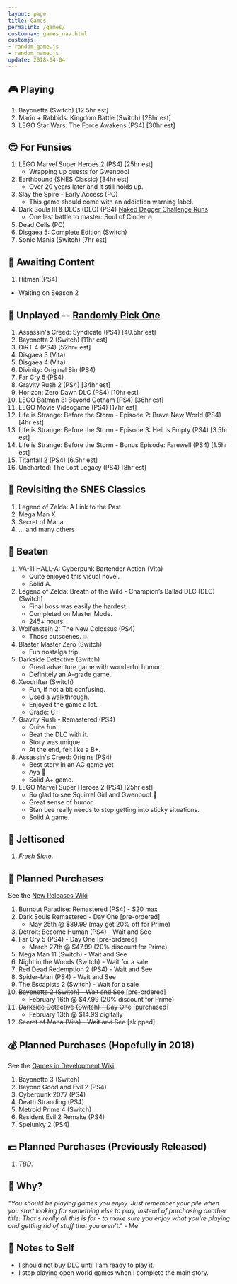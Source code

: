 ```yaml
---
layout: page
title: Games
permalink: /games/
customnav: games_nav.html
customjs:
- random_game.js
- random_name.js
update: 2018-04-04
---
```


<a name='currently-playing'></a>
<!-- playing:start -->

## :video_game: Playing

1. Bayonetta (Switch) [12.5hr est]
1. Mario + Rabbids: Kingdom Battle (Switch) [28hr est]
1. LEGO Star Wars: The Force Awakens (PS4) [30hr est]

<!-- playing:end -->
<a name='for-fun'></a>
<!-- for-fun:start -->

## :heart_eyes: For Funsies
<!-- <a href="javascript: randomGame('for-fun')" id="for-fun-link" title="Random selection" alt="Random selection">:game_die:</a>-->

1. LEGO Marvel Super Heroes 2 (PS4) [25hr est]
   - Wrapping up quests for Gwenpool
1. Earthbound (SNES Classic) [34hr est]
   - Over 20 years later and it still holds up.
1. Slay the Spire - Early Access (PC)
   - This game should come with an addiction warning label. 
1. Dark Souls III & DLCs (DLC) (PS4) [Naked Dagger Challenge Runs](/naked-dagger/)
   - One last battle to master: Soul of Cinder :fire:
1. Dead Cells (PC)
1. Disgaea 5: Complete Edition (Switch)
1. Sonic Mania (Switch) [7hr est]

<!-- for-fun:end -->
<a name='awaiting-content'></a>
<!-- awaiting-content:start -->

## :calendar: Awaiting Content

1. Hitman (PS4)
  - Waiting on Season 2

<!-- awaiting-content:end -->
<a name='undecided'>
<!-- undecided:start -->

<!-- undecided:end -->
<a name='unplayed'></a>
<!-- unplayed:start -->

## :space_invader: Unplayed -- <a href="javascript: randomGame('unplayed')" id="unplayed-link">Randomly Pick One</a>

1. Assassin's Creed: Syndicate (PS4) [40.5hr est]
1. Bayonetta 2 (Switch) [11hr est]
1. DiRT 4 (PS4) [52hr+ est]
1. Disgaea 3 (Vita)
1. Disgaea 4 (Vita)
1. Divinity: Original Sin (PS4)
1. Far Cry 5 (PS4)
1. Gravity Rush 2 (PS4) [34hr est]
1. Horizon: Zero Dawn DLC (PS4) [10hr est]
1. LEGO Batman 3: Beyond Gotham (PS4) [36hr est]
1. LEGO Movie Videogame (PS4) [17hr est]
1. Life is Strange: Before the Storm - Episode 2: Brave New World (PS4) [4hr est]
1. Life is Strange: Before the Storm - Episode 3: Hell is Empty (PS4) [3.5hr est]
1. Life is Strange: Before the Storm - Bonus Episode: Farewell (PS4) [1.5hr est]
1. Titanfall 2 (PS4) [6.5hr est]
1. Uncharted: The Lost Legacy (PS4) [8hr est]

<!-- unplayed:end -->

<a name='revisited'></a>
<!-- revisited:start -->

## :repeat: Revisiting the SNES Classics

1. Legend of Zelda: A Link to the Past
1. Mega Man X
1. Secret of Mana
1. ... and many others

<!-- revisited:end -->

<a name='beaten'></a>
<!-- beaten:start -->

## :checkered_flag: Beaten

1. VA-11 HALL-A: Cyberpunk Bartender Action (Vita)
   - Quite enjoyed this visual novel.
   - Solid A.
1. Legend of Zelda: Breath of the Wild - Champion’s Ballad DLC (DLC) (Switch)
   - Final boss was easily the hardest.
   - Completed on Master Mode.
   - 245+ hours.
1. Wolfenstein 2: The New Colossus (PS4)
   - Those cutscenes. :boom:
1. Blaster Master Zero (Switch)
   - Fun nostalga trip.
1. Darkside Detective (Switch)
   - Great adventure game with wonderful humor. 
   - Definitely an A-grade game.
1. Xeodrifter (Switch)
   - Fun, if not a bit confusing.
   - Used a walkthrough. 
   - Enjoyed the game a lot.
   - Grade: C+
1. Gravity Rush - Remastered (PS4)
   - Quite fun.
   - Beat the DLC with it. 
   - Story was unique. 
   - At the end, felt like a B+.
1. Assassin's Creed: Origins (PS4)
   - Best story in an AC game yet
   - Aya :sparkling_heart:
   - Solid A+ game. 
1. LEGO Marvel Super Heroes 2 (PS4) [25hr est]
   - So glad to see Squirrel Girl and Gwenpool :sparkling_heart:
   - Great sense of humor.
   - Stan Lee really needs to stop getting into sticky situations.
   - Solid A game.

<!-- beaten:end -->
<a name='jettisoned'></a>
<!-- jettisoned:start -->

## :rocket: Jettisoned

1. _Fresh Slate_.
 
<!-- jettisoned:end -->
<a name='planned-purchases'></a>
<!-- planned-purchases:start -->

## :money_with_wings: Planned Purchases 

See the [New Releases Wiki][new-releases]

1. Burnout Paradise: Remastered (PS4) - $20 max
1. Dark Souls Remastered - Day One [pre-ordered]
   * May 25th @ $39.99 (may get 20% off for Prime)
1. Detroit: Become Human (PS4) - Wait and See
1. Far Cry 5 (PS4) - Day One [pre-ordered]
   * March 27th @ $47.99 (20% discount for Prime)
1. Mega Man 11 (Switch) - Wait and See
1. Night in the Woods (Switch) - Wait for a sale
1. Red Dead Redemption 2 (PS4) - Wait and See
1. Spider-Man (PS4) - Wait and See
1. The Escapists 2 (Switch) - Wait for a sale
1. ~~Bayonetta 2 (Switch) - Wait and See~~ [pre-ordered]
   * February 16th @ $47.99 (20% discount for Prime)
1. ~~Darkside Detective (Switch) - Day One~~ [purchased]
   * February 13th @ $14.99 digitally
1. ~~Secret of Mana (Vita) - Wait and See~~ [skipped]


## :moneybag: Planned Purchases (Hopefully in 2018)

See the [Games in Development Wiki][games-in-development]

1. Bayonetta 3 (Switch)
1. Beyond Good and Evil 2 (PS4)
1. Cyberpunk 2077 (PS4)
1. Death Stranding (PS4)
1. Metroid Prime 4 (Switch)
1. Resident Evil 2 Remake (PS4)
1. Spelunky 2 (PS4)

## :dollar: Planned Purchases (Previously Released)

1. _TBD_.

<!-- planned-purchases:end -->

<a name='why'>

## :thought_balloon: Why?

_"You should be playing games you enjoy. Just remember your pile when you start
looking for something else to play, instead of purchasing another title. That's
really all this is for - to make sure you enjoy what you're playing and getting
rid of stuff that you aren't."_ - Me

<a name='notes-to-self'>

## :memo: Notes to Self

+ I should not buy DLC until I am ready to play it.
+ I stop playing open world games when I complete the main story.

[new-releases]: https://en.wikipedia.org/wiki/2018_in_video_gaming#Game_releases
[games-in-development]: https://en.wikipedia.org/wiki/List_of_video_games_in_development
[notes-to-self]: #notes-to-self
[currently-playing]: #currently-playing
[awaiting-content]: #awaiting-content
[undecided]: #undecided
[unplayed]: #unplayed
[beaten]: #beaten
[jettisoned]: #jettisoned
[why]: #why
[for-fun]: #for-fun
[planned-purchases]: #planned-purchases
